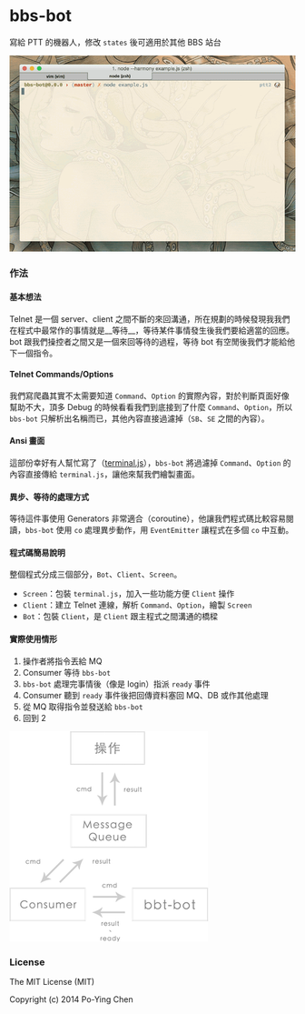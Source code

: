 bbs-bot
=======

寫給 PTT 的機器人，修改 `states` 後可適用於其他 BBS 站台

![demo](./demo.gif)

### 作法

#### 基本想法

Telnet 是一個 server、client 之間不斷的來回溝通，所在規劃的時候發現我我們在程式中最常作的事情就是__等待__，等待某件事情發生後我們要給適當的回應。bot 跟我們操控者之間又是一個來回等待的過程，等待 bot 有空閒後我們才能給他下一個指令。

#### Telnet Commands/Options

我們寫爬蟲其實不太需要知道 `Command`、`Option` 的實際內容，對於判斷頁面好像幫助不大，頂多 Debug 的時候看看我們到底接到了什麼 `Command`、`Option`，所以 `bbs-bot` 只解析出名稱而已，其他內容直接過濾掉（`SB`、`SE` 之間的內容）。

#### Ansi 畫面

這部份幸好有人幫忙寫了（[terminal.js](https://github.com/Gottox/terminal.js)），`bbs-bot` 將過濾掉 `Command`、`Option` 的內容直接傳給 `terminal.js`，讓他來幫我們繪製畫面。

#### 異步、等待的處理方式

等待這件事使用 Generators 非常適合（coroutine），他讓我們程式碼比較容易閱讀，`bbs-bot` 使用 `co` 處理異步動作，用 `EventEmitter` 讓程式在多個 `co` 中互動。

#### 程式碼簡易說明

整個程式分成三個部分，`Bot`、`Client`、`Screen`。

* `Screen`：包裝 `terminal.js`，加入一些功能方便 `Client` 操作
* `Client`：建立 Telnet 連線，解析 `Command`、`Option`，繪製 `Screen`
* `Bot`：包裝 `Client`，是 `Client` 跟主程式之間溝通的橋樑

#### 實際使用情形

1. 操作者將指令丟給 MQ
2. Consumer 等待 `bbs-bot`
3. `bbs-bot` 處理完事情後（像是 login）指派 `ready` 事件
4. Consumer 聽到 `ready` 事件後把回傳資料塞回 MQ、DB 或作其他處理
5. 從 MQ 取得指令並發送給 `bbs-bot`
6. 回到 2

![design](./design.png)

### License

The MIT License (MIT)

Copyright (c) 2014 Po-Ying Chen
